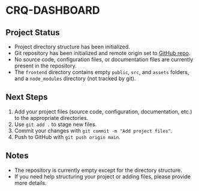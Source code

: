 # CRQ-DASHBOARD

## Project Status

- Project directory structure has been initialized.
- Git repository has been initialized and remote origin set to [GitHub repo](https://github.com/sreeram-yashasvi/CRQ-DASHBOARD.git).
- No source code, configuration files, or documentation files are currently present in the repository.
- The `frontend` directory contains empty `public`, `src`, and `assets` folders, and a `node_modules` directory (not tracked by git).

## Next Steps

1. Add your project files (source code, configuration, documentation, etc.) to the appropriate directories.
2. Use `git add .` to stage new files.
3. Commit your changes with `git commit -m "Add project files"`.
4. Push to GitHub with `git push origin main`.

## Notes
- The repository is currently empty except for the directory structure.
- If you need help structuring your project or adding files, please provide more details. 